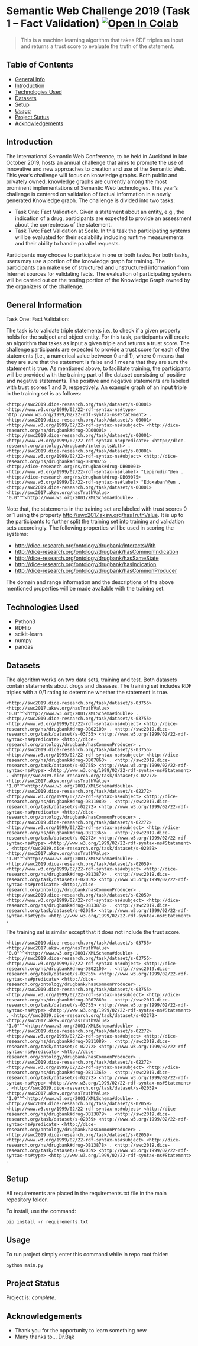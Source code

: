 # Semantic Web Challenge 2019 (Task 1 – Fact Validation) [![Open In Colab](https://colab.research.google.com/assets/colab-badge.svg)](https://colab.research.google.com/drive/1j1NQwvrYV21LnHtwz7izihyoB63fKaiw?usp=sharing)

> This is a machine learning algorithm that takes RDF triples as input and returns a trust score to evaluate the truth of the statement. 

## Table of Contents
* [General Info](#general-information)
* [Introduction](#introduction)
* [Technologies Used](#technologies-used)
* [Datasets](#datasets)
* [Setup](#setup)
* [Usage](#usage)
* [Project Status](#project-status)
* [Acknowledgements](#acknowledgements)
<!-- * [License](#license) -->


## Introduction
The International Semantic Web Conference, to be held in Auckland in late October 2019, hosts an annual challenge that aims to promote the use of innovative and new approaches to creation and use of the Semantic Web. This year’s challenge will focus on knowledge graphs. Both public and privately owned, knowledge graphs are currently among the most prominent implementations of Semantic Web technologies. This year’s challenge is centered on validation of factual information in a newly generated Knowledge graph. The challenge is divided into two tasks:

* Task One: Fact Validation. Given a statement about an entity, e.g., the indication of a drug, participants are expected to provide an assessment about the correctness of the statement.
* Task Two: Fact Validation at Scale. In this task the participating systems will be evaluated for their scalability including runtime measurements and their ability to handle parallel requests.

Participants may choose to participate in one or both tasks. For both tasks, users may use a portion of the knowledge graph for training. The participants can make use of structured and unstructured information from Internet sources for validating facts. The evaluation of participating systems will be carried out on the testing portion of the Knowledge Graph owned by the organizers of the challenge.


## General Information
Task One: Fact Validation: 

The task is to validate triple statements i.e., to check if a given property holds for the subject and object entity. For this task, participants will create an algorithm that takes as input a given triple and returns a trust score. The challenge participants are expected to provide a trust score for each of the statements (i.e., a numerical value between 0 and 1), where 0 means that they are sure that the statement is false and 1 means that they are sure the statement is true. As mentioned above, to facilitate training, the participants will be provided with the training part of the dataset consisting of positive and negative statements. The positive and negative statements are labeled with trust scores 1 and 0, respectively. An example graph of an input triple in the training set is as follows:
```
<http://swc2019.dice-research.org/task/dataset/s-00001> <http://www.w3.org/1999/02/22-rdf-syntax-ns#type> http://www.w3.org/1999/02/22-rdf-syntax-ns#Statement> .
<http://swc2019.dice-research.org/task/dataset/s-00001> <http://www.w3.org/1999/02/22-rdf-syntax-ns#subject> <http://dice-research.org/ns/drugbank#drug-DB00001> .
<http://swc2019.dice-research.org/task/dataset/s-00001> <http://www.w3.org/1999/02/22-rdf-syntax-ns#predicate> <http://dice-research.org/ontology/drugbank/interactsWith> .
<http://swc2019.dice-research.org/task/dataset/s-00001> <http://www.w3.org/1999/02/22-rdf-syntax-ns#object> <http://dice-research.org/ns/drugbank#drug-DB09075> .
<http://dice-research.org/ns/drugbank#drug-DB00001> <http://www.w3.org/1999/02/22-rdf-syntax-ns#label> "Lepirudin"@en .                                                           
<http://dice-research.org/ns/drugbank#drug-DB09075> <http://www.w3.org/1999/02/22-rdf-syntax-ns#label> "Edoxaban"@en .                                                           
<http://swc2019.dice-research.org/task/dataset/s-00001> <http://swc2017.aksw.org/hasTruthValue> "0.0"^^<http://www.w3.org/2001/XMLSchema#double> .
```
Note that, the statements in the training set are labeled with trust scores 0 or 1 using the property <http://swc2017.aksw.org/hasTruthValue>. It is up to the participants to further split the training set into training and validation sets accordingly. The following properties will be used in scoring the systems:
 - http://dice-research.org/ontology/drugbank/interactsWith
 - http://dice-research.org/ontology/drugbank/hasCommonIndication
 - http://dice-research.org/ontology/drugbank/hasSameState
 - http://dice-research.org/ontology/drugbank/hasIndication
 - http://dice-research.org/ontology/drugbank/hasCommonProducer

The domain and range information and the descriptions of the above mentioned properties will be made available with the training set.


## Technologies Used
- Python3
- RDFlib
- scikit-learn
- numpy
- pandas

## Datasets
The algorithm works on two data sets, training and test. Both datasets contain statements about drugs and diseases.  The training set includes RDF triples with a 0/1 rating to determine whether the statement is true. 

`<http://swc2019.dice-research.org/task/dataset/s-03755> <http://swc2017.aksw.org/hasTruthValue> "0.0"^^<http://www.w3.org/2001/XMLSchema#double> .
<http://swc2019.dice-research.org/task/dataset/s-03755> <http://www.w3.org/1999/02/22-rdf-syntax-ns#object> <http://dice-research.org/ns/drugbank#drug-DB02100> .
<http://swc2019.dice-research.org/task/dataset/s-03755> <http://www.w3.org/1999/02/22-rdf-syntax-ns#predicate> <http://dice-research.org/ontology/drugbank/hasCommonProducer> .
<http://swc2019.dice-research.org/task/dataset/s-03755> <http://www.w3.org/1999/02/22-rdf-syntax-ns#subject> <http://dice-research.org/ns/drugbank#drug-DB07860> .
<http://swc2019.dice-research.org/task/dataset/s-03755> <http://www.w3.org/1999/02/22-rdf-syntax-ns#type> <http://www.w3.org/1999/02/22-rdf-syntax-ns#Statement> .
<http://swc2019.dice-research.org/task/dataset/s-02272> <http://swc2017.aksw.org/hasTruthValue> "1.0"^^<http://www.w3.org/2001/XMLSchema#double> .
<http://swc2019.dice-research.org/task/dataset/s-02272> <http://www.w3.org/1999/02/22-rdf-syntax-ns#object> <http://dice-research.org/ns/drugbank#drug-DB11089> .
<http://swc2019.dice-research.org/task/dataset/s-02272> <http://www.w3.org/1999/02/22-rdf-syntax-ns#predicate> <http://dice-research.org/ontology/drugbank/hasCommonProducer> .
<http://swc2019.dice-research.org/task/dataset/s-02272> <http://www.w3.org/1999/02/22-rdf-syntax-ns#subject> <http://dice-research.org/ns/drugbank#drug-DB11365> .
<http://swc2019.dice-research.org/task/dataset/s-02272> <http://www.w3.org/1999/02/22-rdf-syntax-ns#type> <http://www.w3.org/1999/02/22-rdf-syntax-ns#Statement> .
<http://swc2019.dice-research.org/task/dataset/s-02059> <http://swc2017.aksw.org/hasTruthValue> "1.0"^^<http://www.w3.org/2001/XMLSchema#double> .
<http://swc2019.dice-research.org/task/dataset/s-02059> <http://www.w3.org/1999/02/22-rdf-syntax-ns#object> <http://dice-research.org/ns/drugbank#drug-DB13879> .
<http://swc2019.dice-research.org/task/dataset/s-02059> <http://www.w3.org/1999/02/22-rdf-syntax-ns#predicate> <http://dice-research.org/ontology/drugbank/hasCommonProducer> .
<http://swc2019.dice-research.org/task/dataset/s-02059> <http://www.w3.org/1999/02/22-rdf-syntax-ns#subject> <http://dice-research.org/ns/drugbank#drug-DB13878> .
<http://swc2019.dice-research.org/task/dataset/s-02059> <http://www.w3.org/1999/02/22-rdf-syntax-ns#type> <http://www.w3.org/1999/02/22-rdf-syntax-ns#Statement> .`

The training set is similar except that it does not include the trust score.

`<http://swc2019.dice-research.org/task/dataset/s-03755> <http://swc2017.aksw.org/hasTruthValue> "0.0"^^<http://www.w3.org/2001/XMLSchema#double> .
<http://swc2019.dice-research.org/task/dataset/s-03755> <http://www.w3.org/1999/02/22-rdf-syntax-ns#object> <http://dice-research.org/ns/drugbank#drug-DB02100> .
<http://swc2019.dice-research.org/task/dataset/s-03755> <http://www.w3.org/1999/02/22-rdf-syntax-ns#predicate> <http://dice-research.org/ontology/drugbank/hasCommonProducer> .
<http://swc2019.dice-research.org/task/dataset/s-03755> <http://www.w3.org/1999/02/22-rdf-syntax-ns#subject> <http://dice-research.org/ns/drugbank#drug-DB07860> .
<http://swc2019.dice-research.org/task/dataset/s-03755> <http://www.w3.org/1999/02/22-rdf-syntax-ns#type> <http://www.w3.org/1999/02/22-rdf-syntax-ns#Statement> .
<http://swc2019.dice-research.org/task/dataset/s-02272> <http://swc2017.aksw.org/hasTruthValue> "1.0"^^<http://www.w3.org/2001/XMLSchema#double> .
<http://swc2019.dice-research.org/task/dataset/s-02272> <http://www.w3.org/1999/02/22-rdf-syntax-ns#object> <http://dice-research.org/ns/drugbank#drug-DB11089> .
<http://swc2019.dice-research.org/task/dataset/s-02272> <http://www.w3.org/1999/02/22-rdf-syntax-ns#predicate> <http://dice-research.org/ontology/drugbank/hasCommonProducer> .
<http://swc2019.dice-research.org/task/dataset/s-02272> <http://www.w3.org/1999/02/22-rdf-syntax-ns#subject> <http://dice-research.org/ns/drugbank#drug-DB11365> .
<http://swc2019.dice-research.org/task/dataset/s-02272> <http://www.w3.org/1999/02/22-rdf-syntax-ns#type> <http://www.w3.org/1999/02/22-rdf-syntax-ns#Statement> .
<http://swc2019.dice-research.org/task/dataset/s-02059> <http://swc2017.aksw.org/hasTruthValue> "1.0"^^<http://www.w3.org/2001/XMLSchema#double> .
<http://swc2019.dice-research.org/task/dataset/s-02059> <http://www.w3.org/1999/02/22-rdf-syntax-ns#object> <http://dice-research.org/ns/drugbank#drug-DB13879> .
<http://swc2019.dice-research.org/task/dataset/s-02059> <http://www.w3.org/1999/02/22-rdf-syntax-ns#predicate> <http://dice-research.org/ontology/drugbank/hasCommonProducer> .
<http://swc2019.dice-research.org/task/dataset/s-02059> <http://www.w3.org/1999/02/22-rdf-syntax-ns#subject> <http://dice-research.org/ns/drugbank#drug-DB13878> .
<http://swc2019.dice-research.org/task/dataset/s-02059> <http://www.w3.org/1999/02/22-rdf-syntax-ns#type> <http://www.w3.org/1999/02/22-rdf-syntax-ns#Statement> .`




## Setup
All requirements are placed in the requirements.txt file in the main repository folder.

To install, use the command:

`pip install -r requirements.txt`


## Usage
To run project simply enter this command while in repo root folder:

`python main.py`


## Project Status
Project is:  _complete_.


## Acknowledgements
- Thank you for the opportunity to learn something new
- Many thanks to... Dr.Bąk
